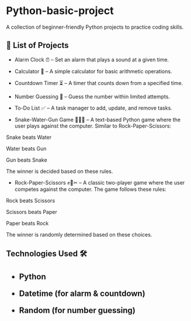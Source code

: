 # Python-basic-project
A collection of beginner-friendly Python projects to practice coding skills.

 <h2><b> 📌 List of Projects</b></h2>

* Alarm Clock ⏰ – Set an alarm that plays a sound at a given time.


* Calculator 🧮 – A simple calculator for basic arithmetic operations.

* Countdown Timer ⏳ – A timer that counts down from a specified time.

* Number Guessing 🎯 – Guess the number within limited attempts.

* To-Do List ✅ – A task manager to add, update, and remove tasks.
  
* Snake-Water-Gun Game 🐍💦🔫 – A text-based Python game where the user plays against the computer. Similar to Rock-Paper-Scissors:

Snake beats Water

Water beats Gun

Gun beats Snake

The winner is decided based on these rules.

  
* Rock-Paper-Scissors ✊📄✂ – A classic two-player game where the user competes against the computer. The game follows these rules:

Rock beats Scissors

Scissors beats Paper

Paper beats Rock

The winner is randomly determined based on these choices.

<h2><b> Technologies Used 🛠</b><h2>

* Python

* Datetime (for alarm & countdown)

* Random (for number guessing)

